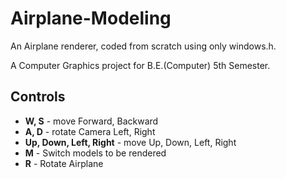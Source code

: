 # Airplane-Modeling

An Airplane renderer, coded from scratch using only windows.h.

A Computer Graphics project for B.E.(Computer) 5th Semester.

## Controls
- **W, S** - move Forward, Backward
- **A, D** - rotate Camera Left, Right
- **Up, Down, Left, Right** - move Up, Down, Left, Right
- **M** - Switch models to be rendered
- **R** - Rotate Airplane